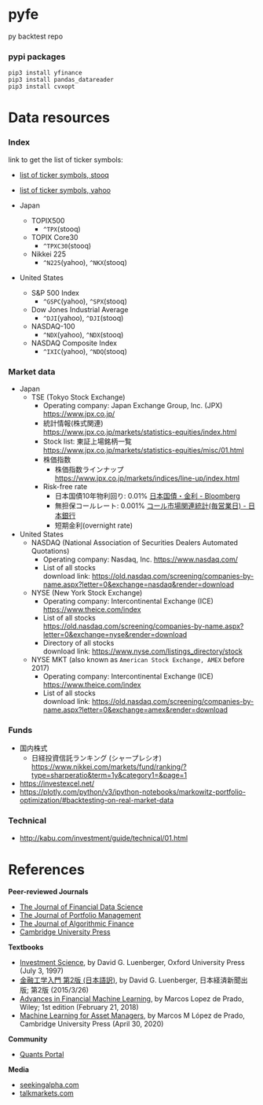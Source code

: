 # pyfe

py backtest repo

### pypi packages

```
pip3 install yfinance
pip3 install pandas_datareader
pip3 install cvxopt
```

# Data resources

### Index

link to get the list of ticker symbols:
- [list of ticker symbols, stooq](https://stooq.com/t/)
- [list of ticker symbols, yahoo](https://finance.yahoo.com/trending-tickers)


- Japan
    - TOPIX500
        - `^TPX`(stooq)
    - TOPIX Core30
        - `^TPXC30`(stooq)
    - Nikkei 225 
        - `^N225`(yahoo), `^NKX`(stooq)
- United States
    - S&P 500 Index
        - `^GSPC`(yahoo), `^SPX`(stooq)
    - Dow Jones Industrial Average
        - `^DJI`(yahoo), `^DJI`(stooq)
    - NASDAQ-100
        - `^NDX`(yahoo), `^NDX`(stooq)
    - NASDAQ Composite Index
        - `^IXIC`(yahoo), `^NDQ`(stooq)

### Market data

- Japan
    - TSE (Tokyo Stock Exchange)<br>
        - Operating company: Japan Exchange Group, Inc. (JPX)<br>
          https://www.jpx.co.jp/
        - 統計情報(株式関連)<br>
          https://www.jpx.co.jp/markets/statistics-equities/index.html
        - Stock list: 東証上場銘柄一覧<br>
          https://www.jpx.co.jp/markets/statistics-equities/misc/01.html
        - 株価指数
          - 株価指数ラインナップ https://www.jpx.co.jp/markets/indices/line-up/index.html
        - Risk-free rate<br>
          - 日本国債10年物利回り: 0.01% [日本国債・金利 - Bloomberg](https://www.bloomberg.co.jp/markets/rates-bonds/government-bonds/japan)
          - 無担保コールレート: 0.001% [コール市場関連統計(毎営業日) - 日本銀行](https://www3.boj.or.jp/market/jp/menu_m.htm)
          - 短期金利(overnight rate)
- United States
    - NASDAQ (National Association of Securities Dealers Automated Quotations)
        - Operating company: Nasdaq, Inc.
          https://www.nasdaq.com/
        - List of all stocks<br>
          download link: https://old.nasdaq.com/screening/companies-by-name.aspx?letter=0&exchange=nasdaq&render=download
    - NYSE (New York Stock Exchange)<br>
        - Operating company: Intercontinental Exchange (ICE)<br>
          https://www.theice.com/index
        - List of all stocks<br>
          https://old.nasdaq.com/screening/companies-by-name.aspx?letter=0&exchange=nyse&render=download  
        - Directory of all stocks<br>
          download link: https://www.nyse.com/listings_directory/stock
    - NYSE MKT (also known as `American Stock Exchange, AMEX` before 2017)
        - Operating company: Intercontinental Exchange (ICE)<br>
          https://www.theice.com/index
        - List of all stocks<br>
          download link: https://old.nasdaq.com/screening/companies-by-name.aspx?letter=0&exchange=amex&render=download

### Funds

- 国内株式
  - 日経投資信託ランキング (シャープレシオ)
    https://www.nikkei.com/markets/fund/ranking/?type=sharperatio&term=1y&category1=&page=1
- https://investexcel.net/
- https://plotly.com/python/v3/ipython-notebooks/markowitz-portfolio-optimization/#backtesting-on-real-market-data

### Technical

- http://kabu.com/investment/guide/technical/01.html

# References

**Peer-reviewed Journals**
- [The Journal of Financial Data Science](https://jfds.pm-research.com/)
- [The Journal of Portfolio Management](https://jpm.pm-research.com/)
- [The Journal of Algorithmic Finance](http://www.algorithmicfinance.org/)
- [Cambridge University Press](https://www.cambridge.org/)

**Textbooks**
- [Investment Science](https://www.amazon.com/dp/0195108094), by David G. Luenberger, Oxford University Press (July 3, 1997)
- [金融工学入門 第2版 (日本語訳)](https://www.amazon.co.jp/dp/4532134587), by David G. Luenberger, 日本経済新聞出版; 第2版 (2015/3/26)
- [Advances in Financial Machine Learning](https://www.amazon.com/dp/1119482089), by Marcos Lopez de Prado, Wiley; 1st edition (February 21, 2018)
- [Machine Learning for Asset Managers](https://www.amazon.com/dp/1108792898), by Marcos M López de Prado, Cambridge University Press (April 30, 2020)

**Community**
- [Quants Portal](http://www.quantsportal.com/)

**Media**
- [seekingalpha.com](https://seekingalpha.com/)
- [talkmarkets.com](https://talkmarkets.com/)

